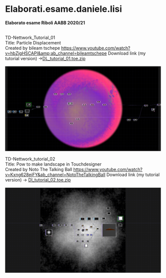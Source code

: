 # Elaborati.esame.daniele.lisi
<strong>Elaborato esame Riboli AABB 2020/21</strong><br><br>

TD-Nettwork_Tutorial_01 <br>Title: Particle Displacement <br>Created by bileam tschepe
https://www.youtube.com/watch?v=hbZjgHSCAPI&amp;ab_channel=bileamtschepe</string>
Download link (my tutorial version) ->[DL_tutorial_01.toe.zip](https://github.com/daniele-ph/Elaborato.esame.daniele.lisi/files/6077889/DL_tutorial_01.toe.zip)
<br><br>
![cover](TD_tutorial_01_screen.png)<br>


TD-Nettwork_tutorial_02 <br>Title: Pow to make landscape in Touchdesigner <br>Created by Noto The Talking Ball
https://www.youtube.com/watch?v=Kxng628ejFY&ab_channel=NotoTheTalkingBall
Download link (my tutorial version) -> [Dl_tutorial_02.toe.zip](https://github.com/daniele-ph/Elaborato.esame.daniele.lisi/files/6077874/Dl_tutorial_02.toe.zip)
<br><br>
![cover](TD_tutorial_02_screen.png)<br><br>


